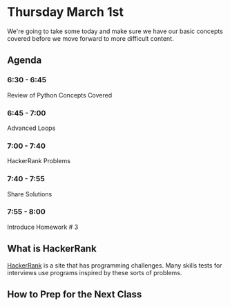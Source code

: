 # Thursday March 1st
We're going to take some today and make sure we have our basic concepts covered before we move forward to more difficult content.

## Agenda
### 6:30 - 6:45
Review of Python Concepts Covered
### 6:45 - 7:00
Advanced Loops
### 7:00 - 7:40
HackerRank Problems
### 7:40 - 7:55
Share Solutions
### 7:55 - 8:00
Introduce Homework # 3

## What is HackerRank
[HackerRank](https://www.hackerrank.com) is a site that has programming challenges. Many skills tests for interviews use programs inspired by these sorts of problems.

## How to Prep for the Next Class

